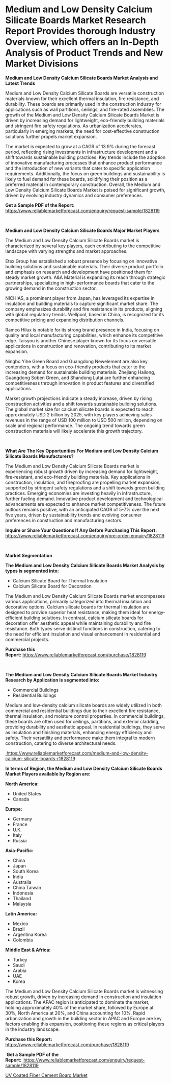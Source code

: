<p><h1>Medium and Low Density Calcium Silicate Boards Market Research Report Provides thorough Industry Overview, which offers an In-Depth Analysis of Product Trends and New Market Divisions</h1></p><p><strong>Medium and Low Density Calcium Silicate Boards Market Analysis and Latest Trends</strong></p>
<p><p>Medium and Low Density Calcium Silicate Boards are versatile construction materials known for their excellent thermal insulation, fire resistance, and durability. These boards are primarily used in the construction industry for applications such as wall partitions, ceilings, and fire-rated assemblies. The growth of the Medium and Low Density Calcium Silicate Boards Market is driven by increasing demand for lightweight, eco-friendly building materials and stringent fire safety regulations. As urbanization accelerates, particularly in emerging markets, the need for cost-effective construction solutions further propels market expansion.</p><p>The market is expected to grow at a CAGR of 13.9% during the forecast period, reflecting rising investments in infrastructure development and a shift towards sustainable building practices. Key trends include the adoption of innovative manufacturing processes that enhance product performance and the introduction of new variants that cater to specific application requirements. Additionally, the focus on green buildings and sustainability is likely to fuel demand for these boards, solidifying their position as a preferred material in contemporary construction. Overall, the Medium and Low Density Calcium Silicate Boards Market is poised for significant growth, driven by evolving industry dynamics and consumer preferences.</p></p>
<p><strong>Get a Sample PDF of the Report:&nbsp;</strong> <a href="https://www.reliablemarketforecast.com/enquiry/request-sample/1828119?utm_campaign=1110&utm_medium=2&utm_source=Github&utm_content=ia&utm_term=03022025&utm_id=medium-and-low-density-calcium-silicate-boards">https://www.reliablemarketforecast.com/enquiry/request-sample/1828119</a></p>
<p>&nbsp;</p>
<p><strong>Medium and Low Density Calcium Silicate Boards Major Market Players</strong></p>
<p><p>The Medium and Low Density Calcium Silicate Boards market is characterized by several key players, each contributing to the competitive landscape with varying strengths and market approaches. </p><p>Etex Group has established a robust presence by focusing on innovative building solutions and sustainable materials. Their diverse product portfolio and emphasis on research and development have positioned them for steady market growth. A&A Material is expanding its reach through strategic partnerships, specializing in high-performance boards that cater to the growing demand in the construction sector.</p><p>NICHIAS, a prominent player from Japan, has leveraged its expertise in insulation and building materials to capture significant market share. The company emphasizes durability and fire resistance in its products, aligning with global regulatory trends. Wellpool, based in China, is recognized for its competitive pricing and expanding distribution channels.</p><p>Ramco Hilux is notable for its strong brand presence in India, focusing on quality and local manufacturing capabilities, which enhance its competitive edge. Taisyou is another Chinese player known for its focus on versatile applications in construction and renovation, contributing to its market expansion.</p><p>Ningbo Yihe Green Board and Guangdong Newelement are also key contenders, with a focus on eco-friendly products that cater to the increasing demand for sustainable building materials. Zhejiang Hailong, Guangdong Soben Green, and Shandong Lutai are further enhancing competitiveness through innovation in product features and diversified applications.</p><p>Market growth projections indicate a steady increase, driven by rising construction activities and a shift towards sustainable building solutions. The global market size for calcium silicate boards is expected to reach approximately USD 2 billion by 2025, with key players achieving sales revenues in the range of USD 100 million to USD 500 million, depending on scale and regional performance. The ongoing trend towards green construction materials will likely accelerate this growth trajectory.</p></p>
<p>&nbsp;</p>
<p><strong>What Are The Key Opportunities For Medium and Low Density Calcium Silicate Boards Manufacturers?</strong></p>
<p><p>The Medium and Low Density Calcium Silicate Boards market is experiencing robust growth driven by increasing demand for lightweight, fire-resistant, and eco-friendly building materials. Key applications in construction, insulation, and fireproofing are propelling market expansion, supported by stringent safety regulations and a shift towards green building practices. Emerging economies are investing heavily in infrastructure, further fueling demand. Innovative product development and technological advancements are expected to enhance market competitiveness. The future outlook remains positive, with an anticipated CAGR of 5-7% over the next five years, driven by sustainability trends and evolving consumer preferences in construction and manufacturing sectors.</p></p>
<p><strong>Inquire or Share Your Questions If Any Before Purchasing This Report:</strong> <a href="https://www.reliablemarketforecast.com/enquiry/pre-order-enquiry/1828119?utm_campaign=1110&utm_medium=2&utm_source=Github&utm_content=ia&utm_term=03022025&utm_id=medium-and-low-density-calcium-silicate-boards">https://www.reliablemarketforecast.com/enquiry/pre-order-enquiry/1828119</a></p>
<p>&nbsp;</p>
<p><strong>Market Segmentation</strong></p>
<p><strong>The Medium and Low Density Calcium Silicate Boards Market Analysis by types is segmented into:</strong></p>
<p><ul><li>Calcium Silicate Board for Thermal Insulation</li><li>Calcium Silicate Board for Decoration</li></ul></p>
<p><p>The Medium and Low Density Calcium Silicate Boards market encompasses various applications, primarily categorized into thermal insulation and decorative options. Calcium silicate boards for thermal insulation are designed to provide superior heat resistance, making them ideal for energy-efficient building solutions. In contrast, calcium silicate boards for decoration offer aesthetic appeal while maintaining durability and fire resistance. Both types serve distinct functions in construction, catering to the need for efficient insulation and visual enhancement in residential and commercial projects.</p></p>
<p><strong>Purchase this Report:&nbsp;</strong><a href="https://www.reliablemarketforecast.com/purchase/1828119?utm_campaign=1110&utm_medium=2&utm_source=Github&utm_content=ia&utm_term=03022025&utm_id=medium-and-low-density-calcium-silicate-boards">https://www.reliablemarketforecast.com/purchase/1828119</a></p>
<p>&nbsp;</p>
<p><strong>The Medium and Low Density Calcium Silicate Boards Market Industry Research by Application is segmented into:</strong></p>
<p><ul><li>Commercial Buildings</li><li>Residential Buildings</li></ul></p>
<p><p>Medium and low-density calcium silicate boards are widely utilized in both commercial and residential buildings due to their excellent fire resistance, thermal insulation, and moisture control properties. In commercial buildings, these boards are often used for ceilings, partitions, and exterior cladding, providing durability and aesthetic appeal. In residential buildings, they serve as insulation and finishing materials, enhancing energy efficiency and safety. Their versatility and performance make them integral to modern construction, catering to diverse architectural needs.</p></p>
<p><a href="https://www.reliablemarketforecast.com/medium-and-low-density-calcium-silicate-boards-r1828119?utm_campaign=1110&utm_medium=2&utm_source=Github&utm_content=ia&utm_term=03022025&utm_id=medium-and-low-density-calcium-silicate-boards">&nbsp;https://www.reliablemarketforecast.com/medium-and-low-density-calcium-silicate-boards-r1828119</a></p>
<p><strong>In terms of Region, the Medium and Low Density Calcium Silicate Boards Market Players available by Region are:</strong></p>
<p>
    <p> <strong> North America: </strong>
        <ul>
            <li>United States</li>
            <li>Canada</li>
        </ul>
        </p> 
    <p> <strong> Europe: </strong>
        <ul>
            <li>Germany</li>
            <li>France</li>
            <li>U.K.</li>
            <li>Italy</li>
            <li>Russia</li>
        </ul>
        </p> 
    <p> <strong> Asia-Pacific: </strong>
        <ul>
            <li>China</li>
            <li>Japan</li>
            <li>South Korea</li>
            <li>India</li>
            <li>Australia</li>
            <li>China Taiwan</li>
            <li>Indonesia</li>
            <li>Thailand</li>
            <li>Malaysia</li>
        </ul>
        </p> 
    <p> <strong> Latin America: </strong>
        <ul>
            <li>Mexico</li>
            <li>Brazil</li>
            <li>Argentina Korea</li>
            <li>Colombia</li>
        </ul>
        </p> 
    <p> <strong> Middle East & Africa: </strong>
        <ul>
            <li>Turkey</li>
            <li>Saudi</li>
            <li>Arabia</li>
            <li>UAE</li>
            <li>Korea</li>
        </ul>
    </p>
    </p>
<p><p>The Medium and Low Density Calcium Silicate Boards market is witnessing robust growth, driven by increasing demand in construction and insulation applications. The APAC region is anticipated to dominate the market, holding approximately 40% of the market share, followed by Europe at 30%, North America at 20%, and China accounting for 10%. Rapid urbanization and growth in the building sector in APAC and Europe are key factors enabling this expansion, positioning these regions as critical players in the industry landscape.</p></p>
<p><strong>Purchase this Report: </strong><a href="https://www.reliablemarketforecast.com/purchase/1828119?utm_campaign=1110&utm_medium=2&utm_source=Github&utm_content=ia&utm_term=03022025&utm_id=medium-and-low-density-calcium-silicate-boards">https://www.reliablemarketforecast.com/purchase/1828119</a></p>
<p>&nbsp;<strong>Get a Sample PDF of the Report:&nbsp;&nbsp;</strong><a href="https://www.reliablemarketforecast.com/enquiry/request-sample/1828119?utm_campaign=1110&utm_medium=2&utm_source=Github&utm_content=ia&utm_term=03022025&utm_id=medium-and-low-density-calcium-silicate-boards">https://www.reliablemarketforecast.com/enquiry/request-sample/1828119</a></p>
<p><strong></strong></p>
<p><p><a href="https://github.com/WillieWoodard/Market-Research-Report-List-7/blob/main/uv-coated-fiber-cement-board-market.md?utm_campaign=1110&utm_medium=2&utm_source=Github&utm_content=ia&utm_term=03022025&utm_id=medium-and-low-density-calcium-silicate-boards">UV Coated Fiber Cement Board Market</a></p></p>